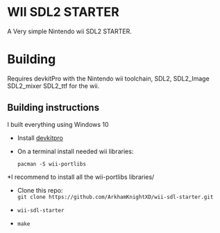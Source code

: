 # WII SDL2 STARTER

A Very simple Nintendo wii SDL2 STARTER.

# Building

Requires devkitPro with the Nintendo wii toolchain, SDL2, SDL2_Image SDL2_mixer SDL2_ttf for the wii.

## Building instructions

I built everything using Windows 10

* Install [devkitpro](https://devkitpro.org/wiki/Getting_Started#Unix-like_platforms)

* On a terminal install needed wii libraries:
  
  `pacman -S wii-portlibs`

*I recommend to install all the wii-portlibs libraries/

* Clone this repo:  
  `git clone https://github.com/ArkhamKnightXD/wii-sdl-starter.git`

* `wii-sdl-starter`
* `make`